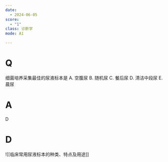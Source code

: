 ```yaml
---
date:
  - 2024-06-05
score:
  - "1"
class: 诊断学
mode: A1

---
```



# Q
细菌培养采集最佳的尿液标本是
A. 空腹尿 
B. 随机尿 
C. 餐后尿
D. 清洁中段尿 
E. 晨尿

# A

D


# D
![[临床常用尿液标本的种类、特点及用途]]